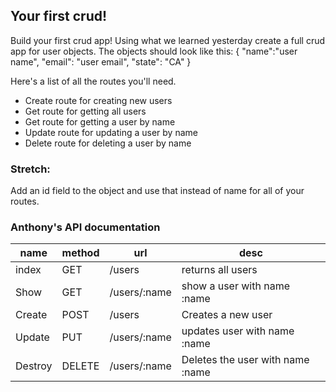 ## Your first crud!

Build your first crud app! Using what we learned yesterday create a full crud app for user objects. The objects should look like this:
{
  "name":"user name",
  "email": "user email",
  "state": "CA"
}

Here's a list of all the routes you'll need.
 - Create route for creating new users
 - Get route for getting all users
 - Get route for getting a user by name
 - Update route for updating a user by name
 - Delete route for deleting a user by name


 ### Stretch:
 Add an id field to the object and use that instead of name for all of your routes.

### Anthony's API documentation 
| name | method | url  | desc | 
| --- | --- | --- | --- |
| index | GET | /users | returns all users | 
| Show | GET | /users/:name | show a user with name :name |
| Create | POST | /users | Creates a new user | 
| Update | PUT | /users/:name | updates user with name :name | 
| Destroy | DELETE | /users/:name | Deletes the user with name :name |
